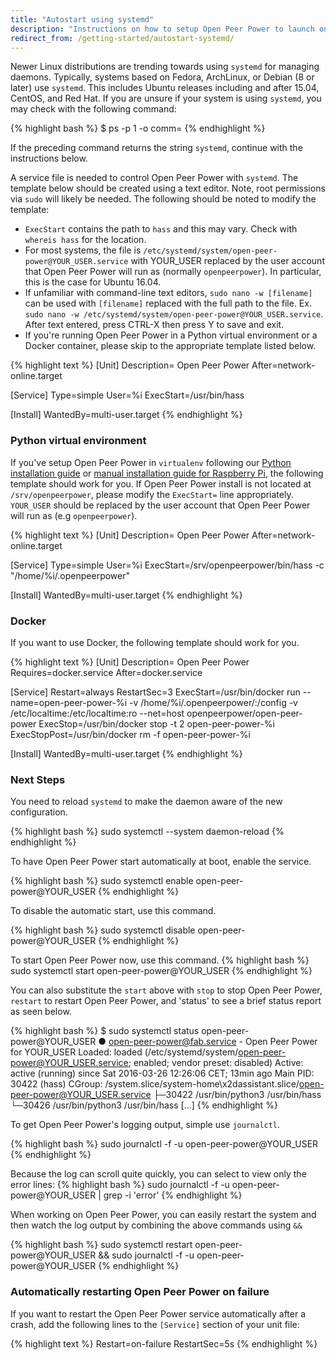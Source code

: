 ```yaml
---
title: "Autostart using systemd"
description: "Instructions on how to setup Open Peer Power to launch on boot using systemd."
redirect_from: /getting-started/autostart-systemd/
---
```


Newer Linux distributions are trending towards using `systemd` for managing daemons. Typically, systems based on Fedora, ArchLinux, or Debian (8 or later) use `systemd`. This includes Ubuntu releases including and after 15.04, CentOS, and Red Hat. If you are unsure if your system is using `systemd`, you may check with the following command:

{% highlight bash %}
$ ps -p 1 -o comm=
{% endhighlight %}

If the preceding command returns the string `systemd`, continue with the instructions below.

A service file is needed to control Open Peer Power with `systemd`. The template below should be created using a text editor. Note, root permissions via `sudo` will likely be needed. The following should be noted to modify the template:

- `ExecStart` contains the path to `hass` and this may vary. Check with `whereis hass` for the location.
- For most systems, the file is `/etc/systemd/system/open-peer-power@YOUR_USER.service` with YOUR_USER replaced by the user account that Open Peer Power will run as (normally `openpeerpower`).  In particular, this is the case for Ubuntu 16.04.
- If unfamiliar with command-line text editors, `sudo nano -w [filename]` can be used with `[filename]` replaced with the full path to the file.  Ex. `sudo nano -w /etc/systemd/system/open-peer-power@YOUR_USER.service`.  After text entered, press CTRL-X then press Y to save and exit.
- If you're running Open Peer Power in a Python virtual environment or a Docker container, please skip to the appropriate template listed below.

{% highlight text %}
[Unit]
Description= Open Peer Power
After=network-online.target

[Service]
Type=simple
User=%i
ExecStart=/usr/bin/hass

[Install]
WantedBy=multi-user.target
{% endhighlight %}

### Python virtual environment

If you've setup Open Peer Power in `virtualenv` following our [Python installation guide](/getting-started/installation-virtualenv/) or [manual installation guide for Raspberry Pi](/getting-started/installation-raspberry-pi/), the following template should work for you. If Open Peer Power install is not located at `/srv/openpeerpower`, please modify the `ExecStart=` line appropriately. `YOUR_USER` should be replaced by the user account that Open Peer Power will run as (e.g `openpeerpower`).

{% highlight text %}
[Unit]
Description= Open Peer Power
After=network-online.target

[Service]
Type=simple
User=%i
ExecStart=/srv/openpeerpower/bin/hass -c "/home/%i/.openpeerpower"

[Install]
WantedBy=multi-user.target
{% endhighlight %}

### Docker

If you want to use Docker, the following template should work for you.

{% highlight text %}
[Unit]
Description= Open Peer Power
Requires=docker.service
After=docker.service

[Service]
Restart=always
RestartSec=3
ExecStart=/usr/bin/docker run --name=open-peer-power-%i -v /home/%i/.openpeerpower/:/config -v /etc/localtime:/etc/localtime:ro --net=host openpeerpower/open-peer-power
ExecStop=/usr/bin/docker stop -t 2 open-peer-power-%i
ExecStopPost=/usr/bin/docker rm -f open-peer-power-%i

[Install]
WantedBy=multi-user.target
{% endhighlight %}

### Next Steps

You need to reload `systemd` to make the daemon aware of the new configuration.

{% highlight bash %}
sudo systemctl --system daemon-reload
{% endhighlight %}

To have Open Peer Power start automatically at boot, enable the service.

{% highlight bash %}
sudo systemctl enable open-peer-power@YOUR_USER
{% endhighlight %}

To disable the automatic start, use this command.

{% highlight bash %}
sudo systemctl disable open-peer-power@YOUR_USER
{% endhighlight %}

To start Open Peer Power now, use this command.
{% highlight bash %}
sudo systemctl start open-peer-power@YOUR_USER
{% endhighlight %}

You can also substitute the `start` above with `stop` to stop Open Peer Power, `restart` to restart Open Peer Power, and 'status' to see a brief status report as seen below.

{% highlight bash %}
$ sudo systemctl status open-peer-power@YOUR_USER
● open-peer-power@fab.service - Open Peer Power for YOUR_USER
   Loaded: loaded (/etc/systemd/system/open-peer-power@YOUR_USER.service; enabled; vendor preset: disabled)
   Active: active (running) since Sat 2016-03-26 12:26:06 CET; 13min ago
 Main PID: 30422 (hass)
   CGroup: /system.slice/system-home\x2dassistant.slice/open-peer-power@YOUR_USER.service
           ├─30422 /usr/bin/python3 /usr/bin/hass
           └─30426 /usr/bin/python3 /usr/bin/hass
[...]
{% endhighlight %}

To get Open Peer Power's logging output, simple use `journalctl`.

{% highlight bash %}
sudo journalctl -f -u open-peer-power@YOUR_USER
{% endhighlight %}

Because the log can scroll quite quickly, you can select to view only the error lines:
{% highlight bash %}
sudo journalctl -f -u open-peer-power@YOUR_USER | grep -i 'error'
{% endhighlight %}

When working on Open Peer Power, you can easily restart the system and then watch the log output by combining the above commands using `&&`

{% highlight bash %}
sudo systemctl restart open-peer-power@YOUR_USER && sudo journalctl -f -u open-peer-power@YOUR_USER
{% endhighlight %}

### Automatically restarting Open Peer Power on failure

If you want to restart the Open Peer Power service automatically after a crash, add the following lines to the `[Service]` section of your unit file:

{% highlight text %}
Restart=on-failure
RestartSec=5s
{% endhighlight %}
